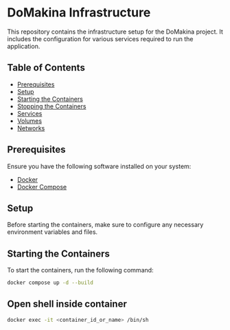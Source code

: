 # DoMakina Infrastructure

This repository contains the infrastructure setup for the DoMakina project. It includes the configuration for various services required to run the application.

## Table of Contents

- [Prerequisites](#prerequisites)
- [Setup](#setup)
- [Starting the Containers](#starting-the-containers)
- [Stopping the Containers](#stopping-the-containers)
- [Services](#services)
- [Volumes](#volumes)
- [Networks](#networks)

## Prerequisites

Ensure you have the following software installed on your system:

- [Docker](https://www.docker.com/)
- [Docker Compose](https://docs.docker.com/compose/)

## Setup

Before starting the containers, make sure to configure any necessary environment variables and files.

## Starting the Containers

To start the containers, run the following command:

```bash
docker compose up -d --build
```

## Open shell inside container

```bash
docker exec -it <container_id_or_name> /bin/sh
```
